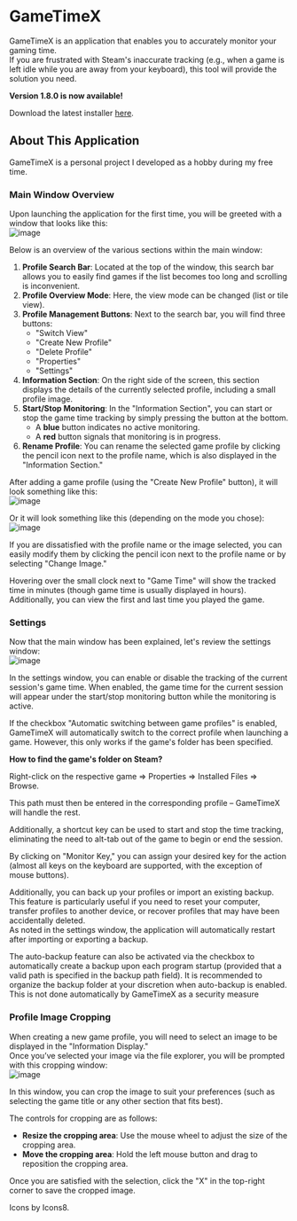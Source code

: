 # GameTimeX

GameTimeX is an application that enables you to accurately monitor your gaming time.  
If you are frustrated with Steam's inaccurate tracking (e.g., when a game is left idle while you are away from your keyboard), this tool will provide the solution you need.

**Version 1.8.0 is now available!**

Download the latest installer [here](https://github.com/MaxPra/GameTimeX/releases/download/Version1.8.0/GameTimeXSetup_Latest.msi).

## About This Application

GameTimeX is a personal project I developed as a hobby during my free time.

### Main Window Overview

Upon launching the application for the first time, you will be greeted with a window that looks like this:  
![image](https://github.com/user-attachments/assets/2ac7f61d-241d-40e2-9e84-05ff4a640838)

Below is an overview of the various sections within the main window:

1. **Profile Search Bar**: Located at the top of the window, this search bar allows you to easily find games if the list becomes too long and scrolling is inconvenient.
2. **Profile Overview Mode**: Here, the view mode can be changed (list or tile view).
3. **Profile Management Buttons**: Next to the search bar, you will find three buttons:
   - "Switch View"
   - "Create New Profile"  
   - "Delete Profile"
   - "Properties"  
   - "Settings"
5. **Information Section**: On the right side of the screen, this section displays the details of the currently selected profile, including a small profile image.
6. **Start/Stop Monitoring**: In the "Information Section", you can start or stop the game time tracking by simply pressing the button at the bottom.  
   - A **blue** button indicates no active monitoring.  
   - A **red** button signals that monitoring is in progress.
7. **Rename Profile**: You can rename the selected game profile by clicking the pencil icon next to the profile name, which is also displayed in the "Information Section."

After adding a game profile (using the "Create New Profile" button), it will look something like this:  
![image](https://github.com/user-attachments/assets/14e3fceb-d711-47a5-a3ba-7feb99610fa3)

Or it will look something like this (depending on the mode you chose):
![image](https://github.com/user-attachments/assets/be8cb208-4c43-475d-a6be-f09e848572de)





If you are dissatisfied with the profile name or the image selected, you can easily modify them by clicking the pencil icon next to the profile name or by selecting "Change Image."

Hovering over the small clock next to "Game Time" will show the tracked time in minutes (though game time is usually displayed in hours). Additionally, you can view the first and last time you played the game.

### Settings

Now that the main window has been explained, let's review the settings window:  
![image](https://github.com/user-attachments/assets/f39aeaa4-5cb5-479e-916b-242dd9d19992)

In the settings window, you can enable or disable the tracking of the current session's game time. When enabled, the game time for the current session will appear under the start/stop monitoring button while the monitoring is active.

If the checkbox "Automatic switching between game profiles" is enabled, GameTimeX will automatically switch to the correct profile when launching a game. However, this only works if the game's folder has been specified.

**How to find the game's folder on Steam?**

Right-click on the respective game => Properties => Installed Files => Browse.

This path must then be entered in the corresponding profile – GameTimeX will handle the rest.

Additionally, a shortcut key can be used to start and stop the time tracking, eliminating the need to alt-tab out of the game to begin or end the session.

By clicking on "Monitor Key," you can assign your desired key for the action (almost all keys on the keyboard are supported, with the exception of mouse buttons).

Additionally, you can back up your profiles or import an existing backup. This feature is particularly useful if you need to reset your computer, transfer profiles to another device, or recover profiles that may have been accidentally deleted.  
As noted in the settings window, the application will automatically restart after importing or exporting a backup.

The auto-backup feature can also be activated via the checkbox to automatically create a backup upon each program startup (provided that a valid path is specified in the backup path field).
It is recommended to organize the backup folder at your discretion when auto-backup is enabled. This is not done automatically by GameTimeX as a security measure

### Profile Image Cropping

When creating a new game profile, you will need to select an image to be displayed in the "Information Display."  
Once you’ve selected your image via the file explorer, you will be prompted with this cropping window:  
![image](https://github.com/user-attachments/assets/396e4d83-66af-454f-bf59-b03509f3d5ff)

In this window, you can crop the image to suit your preferences (such as selecting the game title or any other section that fits best).

The controls for cropping are as follows:
- **Resize the cropping area**: Use the mouse wheel to adjust the size of the cropping area.
- **Move the cropping area**: Hold the left mouse button and drag to reposition the cropping area.

Once you are satisfied with the selection, click the "X" in the top-right corner to save the cropped image.

Icons by Icons8.
```
